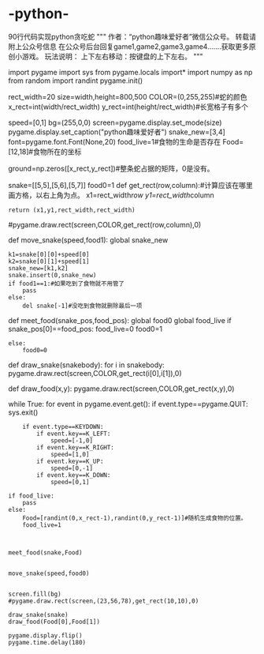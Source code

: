 # -python-
90行代码实现python贪吃蛇
"""
作者：“python趣味爱好者”微信公众号。
转载请附上公众号信息
在公众号后台回复game1,game2,game3,game4.......获取更多原创小游戏。
玩法说明：
             上下左右移动：按键盘的上下左右。
             """

import pygame
import sys
from pygame.locals import*
import numpy as np
from random import randint
pygame.init()

rect_width=20
size=width,height=800,500
COLOR=(0,255,255)#蛇的颜色
x_rect=int(width/rect_width)
y_rect=int(height/rect_width)#长宽格子有多个

speed=[0,1]
bg=(255,0,0)
screen=pygame.display.set_mode(size)
pygame.display.set_caption("python趣味爱好者")
snake_new=[3,4]
font=pygame.font.Font(None,20)
food_live=1#食物的生命是否存在
Food=[12,18]#食物所在的坐标

ground=np.zeros([x_rect,y_rect])#整条蛇占据的矩阵，0是没有。

snake=[[5,5],[5,6],[5,7]]
food0=1
def get_rect(row,column):#计算应该在哪里画方格，以右上角为点。
    x1=rect_width*row
    y1=rect_width*column

    return (x1,y1,rect_width,rect_width)

#pygame.draw.rect(screen,COLOR,get_rect(row,column),0)

def move_snake(speed,food1):
    global snake_new

    k1=snake[0][0]+speed[0]
    k2=snake[0][1]+speed[1]
    snake_new=[k1,k2]
    snake.insert(0,snake_new)
    if food1==1:#如果吃到了食物就不用管了
        pass
    else:
        del snake[-1]#没吃到食物就删除最后一项
        
def meet_food(snake_pos,food_pos):
    global food0
    global food_live
    if snake_pos[0]==food_pos:
        food_live=0
        food0=1
       
    else:
        food0=0
     
    

def draw_snake(snakebody):
    for i in snakebody:
        pygame.draw.rect(screen,COLOR,get_rect(i[0],i[1]),0)



def draw_food(x,y):
    pygame.draw.rect(screen,COLOR,get_rect(x,y),0)
    
while True:
    for event in pygame.event.get():
        if event.type==pygame.QUIT:
            sys.exit()
        
        if event.type==KEYDOWN:
            if event.key==K_LEFT:
                speed=[-1,0]
            if event.key==K_RIGHT:
                speed=[1,0]
            if event.key==K_UP:
                speed=[0,-1]
            if event.key==K_DOWN:
                speed=[0,1]

    if food_live:
        pass
    else:
        Food=[randint(0,x_rect-1),randint(0,y_rect-1)]#随机生成食物的位置。
        food_live=1


   
    meet_food(snake,Food)
        

    move_snake(speed,food0)


    screen.fill(bg)
    #pygame.draw.rect(screen,(23,56,78),get_rect(10,10),0)
 
    draw_snake(snake)
    draw_food(Food[0],Food[1])
    
    pygame.display.flip()
    pygame.time.delay(180)

